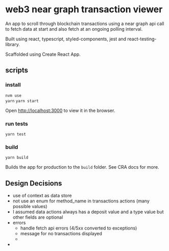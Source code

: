 # web3 near graph transaction viewer

An app to scroll through blockchain transactions using a near graph api call to fetch data at start and also fetch at an ongoing polling interval. 

Built using react, typescript, styled-components, jest and react-testing-library.

Scaffolded using Create React App.

## scripts

### install
`nvm use`   
`yarn`
`yarn start`

Open [http://localhost:3000](http://localhost:3000) to view it in the browser.

### run tests
`yarn test`


### build 
`yarn build`

Builds the app for production to the `build` folder. See CRA docs for more.


## Design Decisions
- use of context as data store
- not use an enum for method_name in transactions actions (many possible values)
- I assumed data actions always has a deposit value and a type value but other fields are optional
- errors
  - handle fetch api errors (4/5xx converted to exceptions)
  - message for no transactions displayed
  - 
- 
